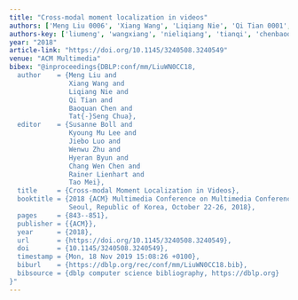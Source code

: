 ```yaml
---
title: "Cross-modal moment localization in videos"
authors: ['Meng Liu 0006', 'Xiang Wang', 'Liqiang Nie', 'Qi Tian 0001', 'Baoquan Chen', 'Tat-Seng Chua']
authors-key: ['liumeng', 'wangxiang', 'nieliqiang', 'tianqi', 'chenbaoquan', 'chuatatseng']
year: "2018"
article-link: "https://doi.org/10.1145/3240508.3240549"
venue: "ACM Multimedia"
bibex: "@inproceedings{DBLP:conf/mm/LiuWN0CC18,
  author    = {Meng Liu and
               Xiang Wang and
               Liqiang Nie and
               Qi Tian and
               Baoquan Chen and
               Tat{-}Seng Chua},
  editor    = {Susanne Boll and
               Kyoung Mu Lee and
               Jiebo Luo and
               Wenwu Zhu and
               Hyeran Byun and
               Chang Wen Chen and
               Rainer Lienhart and
               Tao Mei},
  title     = {Cross-modal Moment Localization in Videos},
  booktitle = {2018 {ACM} Multimedia Conference on Multimedia Conference, {MM} 2018,
               Seoul, Republic of Korea, October 22-26, 2018},
  pages     = {843--851},
  publisher = {{ACM}},
  year      = {2018},
  url       = {https://doi.org/10.1145/3240508.3240549},
  doi       = {10.1145/3240508.3240549},
  timestamp = {Mon, 18 Nov 2019 15:08:26 +0100},
  biburl    = {https://dblp.org/rec/conf/mm/LiuWN0CC18.bib},
  bibsource = {dblp computer science bibliography, https://dblp.org}
}"
---
```

